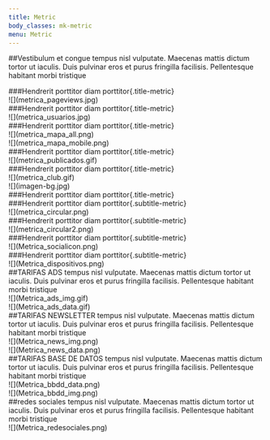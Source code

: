 ```yaml
---
title: Metric
body_classes: mk-metric
menu: Metric
---
```


##Vestibulum et congue 
tempus nisl vulputate. Maecenas mattis dictum tortor ut iaculis. Duis pulvinar eros et purus fringilla facilisis. Pellentesque habitant morbi tristique

<div markdown="1" class="module-one">

<div markdown="1" class="img-metric-module"> 
###Hendrerit porttitor diam porttitor{.title-metric}
<div class="line-metric"></div>
![](metrica_pageviews.jpg)
</div>

<div markdown="1" class="img-metric-module img-module-right">
###Hendrerit porttitor diam porttitor{.title-metric}
<div class="line-metric"></div>
![](metrica_usuarios.jpg)
</div>

</div>

<div markdown="1" class="mapa-module">
<div markdown="1" class="mapa-module-inside">
###Hendrerit porttitor diam porttitor{.title-metric}
<div class="line-metric"></div>
<div markdown="1" class="imagen-mapa-desktop">
![](metrica_mapa_all.png)
</div>
<div markdown="1" class="imagen-mapa-mobile">
![](metrica_mapa_mobile.png)
</div>
</div>
</div>

<div markdown="1" class="module-two publicados-module">
<div markdown="1" class="two-module-inside publicados">
###Hendrerit porttitor diam porttitor{.title-metric}
<div class="line-metric"></div>
![](metrica_publicados.gif)
</div>
</div>

<div markdown="1" class="module-two">
<div markdown="1" class="two-module-inside">
###Hendrerit porttitor diam porttitor{.title-metric}
<div class="line-metric"></div>
![](metrica_club.gif)
</div>
</div>

<div markdown="1" class="module-three">
<div markdown="1" class="full-image-module">
![](imagen-bg.jpg)
</div>
<div markdown="1" class="full-color-section"></div>
<div markdown="1" class="three-module-inside">
###Hendrerit porttitor diam porttitor{.title-metric}
<div class="line-metric"></div>
<div markdown="1" class="indise-module-part">
###Hendrerit porttitor diam porttitor{.subtitle-metric}
<div class="line-metric"></div>
![](metrica_circular.png)
</div>
<div markdown="1" class="indise-module-part">
###Hendrerit porttitor diam porttitor{.subtitle-metric}
<div class="line-metric"></div>
![](metrica_circular2.png)
</div>
<div markdown="1" class="indise-module-part">
###Hendrerit porttitor diam porttitor{.subtitle-metric}
<div class="line-metric"></div>
![](Metrica_socialicon.png)
</div>
<div markdown="1" class="indise-module-part">
###Hendrerit porttitor diam porttitor{.subtitle-metric}
<div class="line-metric"></div>
![](Metrica_dispositivos.png)
</div>
</div>
</div>

<div markdown="1" class="full-metrica">
##TARIFAS ADS
tempus nisl vulputate. Maecenas mattis dictum tortor ut iaculis. Duis pulvinar eros et purus fringilla facilisis. Pellentesque habitant morbi tristique 
<div markdown="1" class="module-tables">
<div markdown="1" class="tables-img">
![](Metrica_ads_img.gif)
</div>
<div markdown="1" class="tables-data">
![](Metrica_ads_data.gif)
</div>
</div>
</div>

<div markdown="1" class="full-metrica metrica-bg module-newsletter">
##TARIFAS NEWSLETTER
tempus nisl vulputate. Maecenas mattis dictum tortor ut iaculis. Duis pulvinar eros et purus fringilla facilisis. Pellentesque habitant morbi tristique 
<div markdown="1" class="module-tables">
<div markdown="1" class="tables-img">
![](Metrica_news_img.png)
</div>
<div markdown="1" class="tables-data">
![](Metrica_news_data.png)
</div>
</div>
</div>

<div markdown="1" class="full-metrica module-newsletter">
##TARIFAS BASE DE DATOS
tempus nisl vulputate. Maecenas mattis dictum tortor ut iaculis. Duis pulvinar eros et purus fringilla facilisis. Pellentesque habitant morbi tristique 
<div markdown="1" class="module-tables">
<div markdown="1" class="tables-img">
![](Metrica_bbdd_data.png)
</div>
<div markdown="1" class="tables-data">
![](Metrica_bbdd_img.png)
</div>
</div>
</div>

<div markdown="1" class="full-metrica metrica-bg module-redesociales">
##redes sociales
tempus nisl vulputate. Maecenas mattis dictum tortor ut iaculis. Duis pulvinar eros et purus fringilla facilisis. Pellentesque habitant morbi tristique 
<div markdown="1" class="module-tables">
![](Metrica_redesociales.png)
</div>
</div>